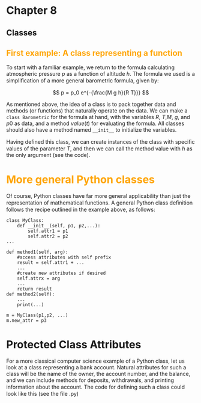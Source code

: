 # Chapter 8
## Classes

## <font color="orange">First example: A class representing a function</font>

To start with a familiar example, we return to the formula calculating atmospheric pressure $p$ as a
function of altitude $h$. The formula we used is a simpliﬁcation of a more general barometric formula, given by:

$$
p = p_0 e^{-{\frac{M g h}{R T}}} 
$$

As mentioned above, the idea of a class is to pack together data and
methods (or functions) that naturally operate on the data. We can make a
`class Barometric` for the formula at hand, with the variables $R$, $T$,$M$, $g$, and $p0$ as data, and a method $value(t)$ for evaluating the formula. All classes should also have a method named `__init__` to initialize the variables. 

Having deﬁned this class, we can create instances of the class with speciﬁc values of the parameter $T$, and then we can call the method value with $h$ as the only argument (see the code).


# <font color="orange">More general Python classes</font> 

Of course, Python classes have far more general applicability than just the representation of mathematical functions. A general Python class deﬁnition follows the recipe outlined in the example above, as follows:

```
class MyClass:
    def __init__(self, p1, p2,...):
        self.attr1 = p1
        self.attr2 = p2
...

def method1(self, arg):
    #access attributes with self prefix
    result = self.attr1 + ...
    ...
    #create new attributes if desired
    self.attrx = arg
    ...
    return result
def method2(self):
    ...
    print(...)
```

```
m = MyClass(p1,p2, ...)
m.new_attr = p3
```
# Protected Class Attributes 

For a more classical computer science example of a Python class, let us look at a class representing a bank account. Natural attributes for such a class will be the name of the owner, the account number, and the balance, and we can include methods for deposits, withdrawals, and printing information about the account. The code for deﬁning such a class could look like this (see the file .py)



